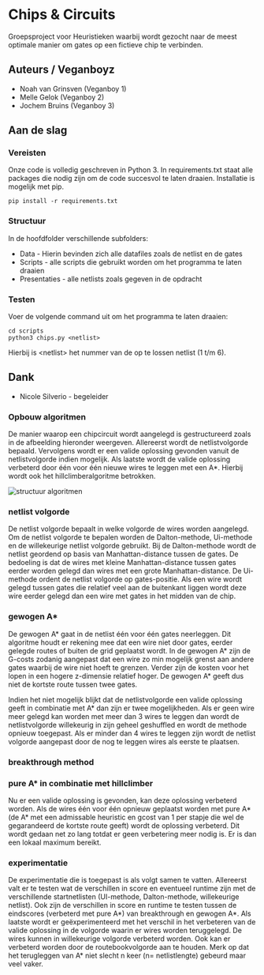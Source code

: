 # Chips & Circuits

Groepsproject voor Heuristieken waarbij wordt gezocht naar de meest optimale manier om gates op een fictieve chip te verbinden.

## Auteurs / Veganboyz

* Noah van Grinsven (Veganboy 1)
* Melle Gelok (Veganboy 2)
* Jochem Bruins (Veganboy 3)

## Aan de slag

### Vereisten

Onze code is volledig geschreven in Python 3. In requirements.txt staat alle packages die nodig zijn om de code succesvol te laten draaien. Installatie is mogelijk met pip. 

```
pip install -r requirements.txt
```

### Structuur

In de hoofdfolder verschillende subfolders:

* Data - Hierin bevinden zich alle datafiles zoals de netlist en de gates
* Scripts - alle scripts die gebruikt worden om het programma te laten draaien
* Presentaties - alle netlists zoals gegeven in de opdracht

### Testen

Voer de volgende command uit om het programma te laten draaien:
```
cd scripts
python3 chips.py <netlist>
```
Hierbij is \<netlist\> het nummer van de op te lossen netlist (1 t/m 6).

## Dank

* Nicole Silverio - begeleider




### Opbouw algoritmen

De manier waarop een chipcircuit wordt aangelegd is gestructureerd zoals in de afbeelding hieronder weergeven. Allereerst wordt de netlistvolgorde bepaald. Vervolgens wordt er een valide oplossing gevonden vanuit de netlistvolgorde indien mogelijk. Als laatste wordt de valide oplossing verbeterd door één voor één nieuwe wires te leggen met een A*. Hierbij wordt ook het hillclimberalgoritme betrokken.

![structuur algoritmen](https://user-images.githubusercontent.com/36193067/40545743-2f2886fa-602d-11e8-9d22-aab7bc35f6dc.png)

### netlist volgorde

De netlist volgorde bepaalt in welke volgorde de wires worden aangelegd. Om de netlist volgorde te bepalen worden de Dalton-methode, Ui-methode en de willekeurige netlist volgorde gebruikt. 
Bij de Dalton-methode wordt de netlist geordend op basis van Manhattan-distance tussen de gates. De bedoeling is dat de wires met kleine Manhattan-distance tussen gates eerder worden gelegd dan wires met een grote Manhattan-distance. 
De Ui-methode ordent de netlist volgorde op gates-positie. Als een wire wordt gelegd tussen gates die relatief veel aan de buitenkant liggen wordt deze wire eerder gelegd dan een wire met gates in het midden van de chip.

### gewogen A*

De gewogen A* gaat in de netlist één voor één gates neerleggen. Dit algoritme houdt er rekening mee dat een wire niet door gates, eerder gelegde routes of buiten de grid geplaatst wordt. In de gewogen A* zijn de G-costs zodanig aangepast dat een wire zo min mogelijk grenst aan andere gates waarbij de wire niet hoeft te grenzen. Verder zijn de kosten voor het lopen in een hogere z-dimensie relatief hoger. De gewogen A* geeft dus niet de kortste route tussen twee gates. 

Indien het niet mogelijk blijkt dat de netlistvolgorde een valide oplossing geeft in combinatie met A* dan zijn er twee mogelijkheden. Als er geen wire meer gelegd kan worden met meer dan 3 wires te leggen dan wordt de netlistvolgorde willekeurig in zijn geheel geshuffled en wordt de methode opnieuw toegepast. Als er minder dan 4 wires te leggen zijn wordt de netlist volgorde aangepast door de nog te leggen wires als eerste te plaatsen.

### breakthrough method



### pure A* in combinatie met hillclimber

Nu er een valide oplossing is gevonden, kan deze oplossing verbeterd worden. Als de wires één voor één opnieuw geplaatst worden met pure A* (de A* met een admissable heuristic en gcost van 1 per stapje die wel de gegarandeerd de kortste route geeft) wordt de oplossing verbeterd. Dit wordt gedaan net zo lang totdat er geen verbetering meer nodig is. Er is dan een lokaal maximum bereikt. 

### experimentatie

De experimentatie die is toegepast is als volgt samen te vatten. Allereerst valt er te testen wat de verschillen in score en eventueel runtime zijn met de verschillende startnetlisten (UI-methode, Dalton-methode, willekeurige netlist). Ook zijn de verschillen in score en runtime te testen tussen de eindscores (verbeterd met pure A*) van breakthrough en gewogen A*. Als laatste wordt er geëxperimenteerd  met het verschil in het verbeteren van de valide oplossing in de volgorde waarin er wires worden teruggelegd. De wires kunnen in willekeurige volgorde verbeterd worden. Ook kan er verbeterd worden door de routebookvolgorde aan te houden. Merk op dat het terugleggen van A* niet slecht n keer (n= netlistlengte) gebeurd maar veel vaker.








